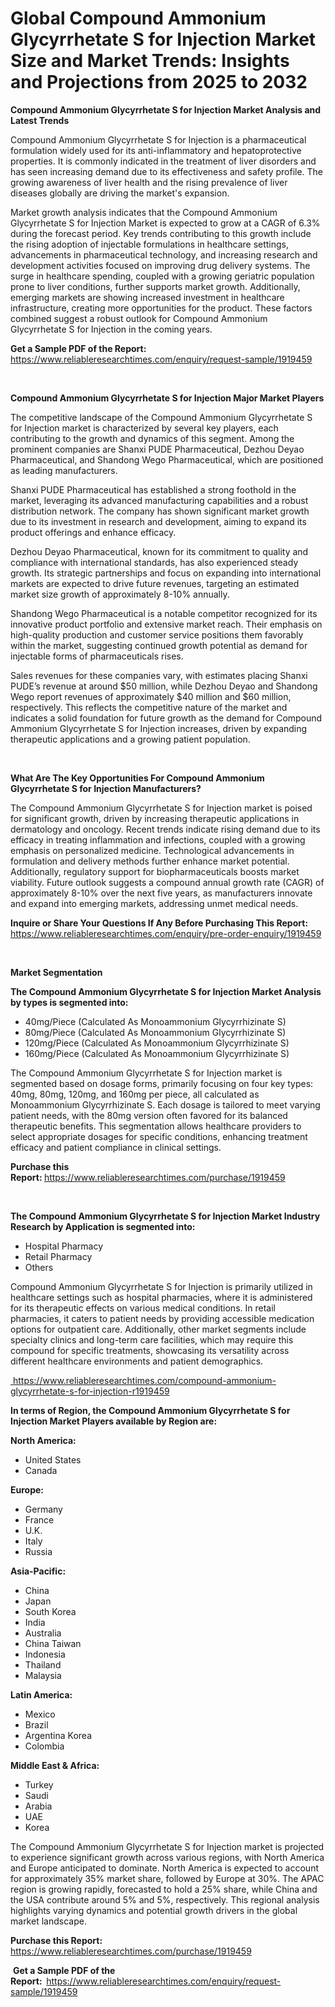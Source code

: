 <p><h1>Global Compound Ammonium Glycyrrhetate S for Injection Market Size and Market Trends: Insights and Projections from 2025 to 2032</h1></p><p><strong>Compound Ammonium Glycyrrhetate S for Injection Market Analysis and Latest Trends</strong></p>
<p><p>Compound Ammonium Glycyrrhetate S for Injection is a pharmaceutical formulation widely used for its anti-inflammatory and hepatoprotective properties. It is commonly indicated in the treatment of liver disorders and has seen increasing demand due to its effectiveness and safety profile. The growing awareness of liver health and the rising prevalence of liver diseases globally are driving the market's expansion.</p><p>Market growth analysis indicates that the Compound Ammonium Glycyrrhetate S for Injection Market is expected to grow at a CAGR of 6.3% during the forecast period. Key trends contributing to this growth include the rising adoption of injectable formulations in healthcare settings, advancements in pharmaceutical technology, and increasing research and development activities focused on improving drug delivery systems. The surge in healthcare spending, coupled with a growing geriatric population prone to liver conditions, further supports market growth. Additionally, emerging markets are showing increased investment in healthcare infrastructure, creating more opportunities for the product. These factors combined suggest a robust outlook for Compound Ammonium Glycyrrhetate S for Injection in the coming years.</p></p>
<p><strong>Get a Sample PDF of the Report:&nbsp;</strong> <a href="https://www.reliableresearchtimes.com/enquiry/request-sample/1919459?utm_campaign=2180&utm_medium=2&utm_source=Github&utm_content=ia&utm_term=19042025&utm_id=compound-ammonium-glycyrrhetate-s-for-injection">https://www.reliableresearchtimes.com/enquiry/request-sample/1919459</a></p>
<p>&nbsp;</p>
<p><strong>Compound Ammonium Glycyrrhetate S for Injection Major Market Players</strong></p>
<p><p>The competitive landscape of the Compound Ammonium Glycyrrhetate S for Injection market is characterized by several key players, each contributing to the growth and dynamics of this segment. Among the prominent companies are Shanxi PUDE Pharmaceutical, Dezhou Deyao Pharmaceutical, and Shandong Wego Pharmaceutical, which are positioned as leading manufacturers.</p><p>Shanxi PUDE Pharmaceutical has established a strong foothold in the market, leveraging its advanced manufacturing capabilities and a robust distribution network. The company has shown significant market growth due to its investment in research and development, aiming to expand its product offerings and enhance efficacy.</p><p>Dezhou Deyao Pharmaceutical, known for its commitment to quality and compliance with international standards, has also experienced steady growth. Its strategic partnerships and focus on expanding into international markets are expected to drive future revenues, targeting an estimated market size growth of approximately 8-10% annually.</p><p>Shandong Wego Pharmaceutical is a notable competitor recognized for its innovative product portfolio and extensive market reach. Their emphasis on high-quality production and customer service positions them favorably within the market, suggesting continued growth potential as demand for injectable forms of pharmaceuticals rises.</p><p>Sales revenues for these companies vary, with estimates placing Shanxi PUDE’s revenue at around $50 million, while Dezhou Deyao and Shandong Wego report revenues of approximately $40 million and $60 million, respectively. This reflects the competitive nature of the market and indicates a solid foundation for future growth as the demand for Compound Ammonium Glycyrrhetate S for Injection increases, driven by expanding therapeutic applications and a growing patient population.</p></p>
<p>&nbsp;</p>
<p><strong>What Are The Key Opportunities For Compound Ammonium Glycyrrhetate S for Injection Manufacturers?</strong></p>
<p><p>The Compound Ammonium Glycyrrhetate S for Injection market is poised for significant growth, driven by increasing therapeutic applications in dermatology and oncology. Recent trends indicate rising demand due to its efficacy in treating inflammation and infections, coupled with a growing emphasis on personalized medicine. Technological advancements in formulation and delivery methods further enhance market potential. Additionally, regulatory support for biopharmaceuticals boosts market viability. Future outlook suggests a compound annual growth rate (CAGR) of approximately 8-10% over the next five years, as manufacturers innovate and expand into emerging markets, addressing unmet medical needs.</p></p>
<p><strong>Inquire or Share Your Questions If Any Before Purchasing This Report:</strong> <a href="https://www.reliableresearchtimes.com/enquiry/pre-order-enquiry/1919459?utm_campaign=2180&utm_medium=2&utm_source=Github&utm_content=ia&utm_term=19042025&utm_id=compound-ammonium-glycyrrhetate-s-for-injection">https://www.reliableresearchtimes.com/enquiry/pre-order-enquiry/1919459</a></p>
<p>&nbsp;</p>
<p><strong>Market Segmentation</strong></p>
<p><strong>The Compound Ammonium Glycyrrhetate S for Injection Market Analysis by types is segmented into:</strong></p>
<p><ul><li>40mg/Piece (Calculated As Monoammonium Glycyrrhizinate S)</li><li>80mg/Piece (Calculated As Monoammonium Glycyrrhizinate S)</li><li>120mg/Piece (Calculated As Monoammonium Glycyrrhizinate S)</li><li>160mg/Piece (Calculated As Monoammonium Glycyrrhizinate S)</li></ul></p>
<p><p>The Compound Ammonium Glycyrrhetate S for Injection market is segmented based on dosage forms, primarily focusing on four key types: 40mg, 80mg, 120mg, and 160mg per piece, all calculated as Monoammonium Glycyrrhizinate S. Each dosage is tailored to meet varying patient needs, with the 80mg version often favored for its balanced therapeutic benefits. This segmentation allows healthcare providers to select appropriate dosages for specific conditions, enhancing treatment efficacy and patient compliance in clinical settings.</p></p>
<p><strong>Purchase this Report:&nbsp;</strong><a href="https://www.reliableresearchtimes.com/purchase/1919459?utm_campaign=2180&utm_medium=2&utm_source=Github&utm_content=ia&utm_term=19042025&utm_id=compound-ammonium-glycyrrhetate-s-for-injection">https://www.reliableresearchtimes.com/purchase/1919459</a></p>
<p>&nbsp;</p>
<p><strong>The Compound Ammonium Glycyrrhetate S for Injection Market Industry Research by Application is segmented into:</strong></p>
<p><ul><li>Hospital Pharmacy</li><li>Retail Pharmacy</li><li>Others</li></ul></p>
<p><p>Compound Ammonium Glycyrrhetate S for Injection is primarily utilized in healthcare settings such as hospital pharmacies, where it is administered for its therapeutic effects on various medical conditions. In retail pharmacies, it caters to patient needs by providing accessible medication options for outpatient care. Additionally, other market segments include specialty clinics and long-term care facilities, which may require this compound for specific treatments, showcasing its versatility across different healthcare environments and patient demographics.</p></p>
<p><a href="https://www.reliableresearchtimes.com/compound-ammonium-glycyrrhetate-s-for-injection-r1919459?utm_campaign=2180&utm_medium=2&utm_source=Github&utm_content=ia&utm_term=19042025&utm_id=compound-ammonium-glycyrrhetate-s-for-injection">&nbsp;https://www.reliableresearchtimes.com/compound-ammonium-glycyrrhetate-s-for-injection-r1919459</a></p>
<p><strong>In terms of Region, the Compound Ammonium Glycyrrhetate S for Injection Market Players available by Region are:</strong></p>
<p>
    <p> <strong> North America: </strong>
        <ul>
            <li>United States</li>
            <li>Canada</li>
        </ul>
        </p> 
    <p> <strong> Europe: </strong>
        <ul>
            <li>Germany</li>
            <li>France</li>
            <li>U.K.</li>
            <li>Italy</li>
            <li>Russia</li>
        </ul>
        </p> 
    <p> <strong> Asia-Pacific: </strong>
        <ul>
            <li>China</li>
            <li>Japan</li>
            <li>South Korea</li>
            <li>India</li>
            <li>Australia</li>
            <li>China Taiwan</li>
            <li>Indonesia</li>
            <li>Thailand</li>
            <li>Malaysia</li>
        </ul>
        </p> 
    <p> <strong> Latin America: </strong>
        <ul>
            <li>Mexico</li>
            <li>Brazil</li>
            <li>Argentina Korea</li>
            <li>Colombia</li>
        </ul>
        </p> 
    <p> <strong> Middle East & Africa: </strong>
        <ul>
            <li>Turkey</li>
            <li>Saudi</li>
            <li>Arabia</li>
            <li>UAE</li>
            <li>Korea</li>
        </ul>
    </p>
    </p>
<p><p>The Compound Ammonium Glycyrrhetate S for Injection market is projected to experience significant growth across various regions, with North America and Europe anticipated to dominate. North America is expected to account for approximately 35% market share, followed by Europe at 30%. The APAC region is growing rapidly, forecasted to hold a 25% share, while China and the USA contribute around 5% and 5%, respectively. This regional analysis highlights varying dynamics and potential growth drivers in the global market landscape.</p></p>
<p><strong>Purchase this Report: </strong><a href="https://www.reliableresearchtimes.com/purchase/1919459?utm_campaign=2180&utm_medium=2&utm_source=Github&utm_content=ia&utm_term=19042025&utm_id=compound-ammonium-glycyrrhetate-s-for-injection">https://www.reliableresearchtimes.com/purchase/1919459</a></p>
<p>&nbsp;<strong>Get a Sample PDF of the Report:&nbsp;&nbsp;</strong><a href="https://www.reliableresearchtimes.com/enquiry/request-sample/1919459?utm_campaign=2180&utm_medium=2&utm_source=Github&utm_content=ia&utm_term=19042025&utm_id=compound-ammonium-glycyrrhetate-s-for-injection">https://www.reliableresearchtimes.com/enquiry/request-sample/1919459</a></p>
<p><strong></strong></p>
<p><p></p><p></p><p></p></p>